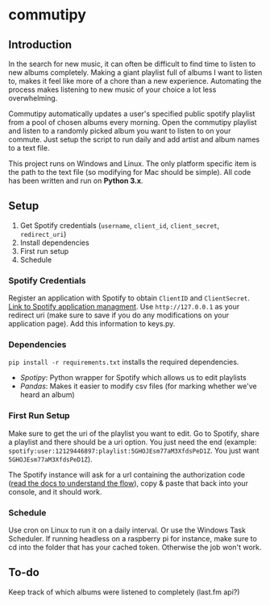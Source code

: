 # commutipy

## Introduction
In the search for new music, it can often be difficult to find time to listen to new albums completely. Making a giant playlist full of albums I want to listen to, makes it feel like more of a chore than a new experience. Automating the process makes listening to new music of your choice a lot less overwhelming.


Commutipy automatically updates a user's specified public spotify playlist from a pool of chosen albums every morning. Open the commutipy playlist and listen to a randomly picked album  you want to listen to on your commute. Just setup the script to run daily and add artist and album names to a text file.


This project runs on Windows and Linux. The only platform specific item is the path to the text file (so modifying for Mac should be simple). All code has been written and run on **Python 3.x**.

## Setup
1. Get Spotify credentials (`username`, `client_id`, `client_secret`, `redirect_uri`)
2. Install dependencies
3. First run setup
4. Schedule

### Spotify Credentials
Register an application with Spotify to obtain `ClientID` and `ClientSecret`.
[Link to Spotify application managment](https://developer.spotify.com/my-applications).
Use `http://127.0.0.1` as your redirect uri (make sure to save if you do any modifications on your application page). Add this information to keys.py.

### Dependencies
`pip install -r requirements.txt` installs the required dependencies.

- *Spotipy*: Python wrapper for Spotify which allows us to edit playlists
- *Pandas*: Makes it easier to modify csv files (for marking whether we've heard an album)

### First Run Setup
Make sure to get the uri of the playlist you want to edit. Go to Spotify, share a playlist and there should be a uri option. You just need the end (example: `spotify:user:12129446897:playlist:5GHOJEsm77aM3XfdsPeD1Z`. You just want `5GHOJEsm77aM3XfdsPeD1Z`).


The Spotify instance will ask for a url containing the authorization code ([read the docs to understand the flow](https://spotipy.readthedocs.io/en/latest/#authorization-code-flow)), copy & paste that back into your console, and it should work.

### Schedule
Use cron on Linux to run it on a daily interval. Or use the Windows Task Scheduler.
If running headless on a raspberry pi for instance, make sure to cd into the folder that has your cached token. Otherwise the job won't work.

## To-do
Keep track of which albums were listened to completely (last.fm api?)

